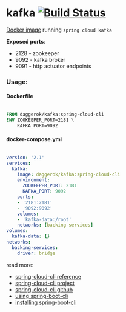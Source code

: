 # kafka [![Build Status](https://travis-ci.org/daggerok/kafka.svg?branch=master)](https://travis-ci.org/daggerok/kafka)
[Docker image](https://hub.docker.com/r/daggerok/kafka/) running `spring cloud kafka`

**Exposed ports**:

- 2128 - zookeeper
- 9092 - kafka broker
- 9091 - http actuator endpoints

### Usage:

#### Dockerfile

```dockerfile

FROM daggerok/kafka:spring-cloud-cli
ENV ZOOKEEPER_PORT=2181 \
    KAFKA_PORT=9092

```

#### docker-compose.yml

```yaml

version: '2.1'
services:
  kafka:
    image: daggerok/kafka:spring-cloud-cli
    environment:
      ZOOKEEPER_PORT: 2181
      KAFKA_PORT: 9092
    ports:
    - '2181:2181'
    - '9092:9092'
    volumes:
    - 'kafka-data:/root'
    networks: [backing-services]
volumes:
  kafka-data: {}
networks:
  backing-services:
    driver: bridge

```

read more:

- [spring-cloud-cli reference](http://cloud.spring.io/spring-cloud-static/spring-cloud-cli/1.4.0.RELEASE/single/spring-cloud-cli.html)
- [spring-cloud-cli project](https://cloud.spring.io/spring-cloud-cli/)
- [spring-cloud-cli github](https://github.com/spring-cloud/spring-cloud-cli/tree/master/docs/src/main/asciidoc)
- [using spring-boot-cli](https://docs.spring.io/spring-boot/docs/current/reference/html/cli-using-the-cli.html)
- [installing spring-boot-cli](https://docs.spring.io/spring-boot/docs/current/reference/html/getting-started-installing-spring-boot.html)
